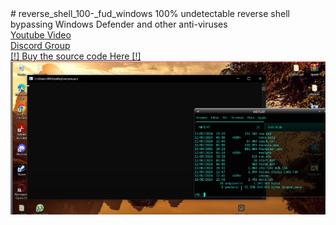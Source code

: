 <center></center>
# reverse_shell_100-_fud_windows
100% undetectable reverse shell bypassing Windows Defender and other anti-viruses
<br>
<a href="https://youtu.be/ecNpm13Ce2E">Youtube Video</a>
<br>
<a href="https://discord.gg/8XRKZGyfM7">Discord Group</a>
<br>
<a href="https://livepix.gg/whoami">[!] Buy the source code Here [!]</a>
<img src="imgs/print.png">
